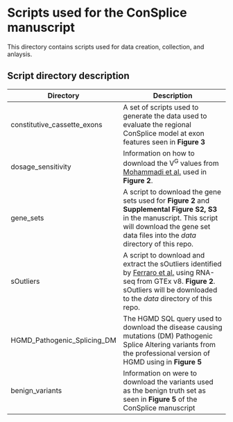 # Scripts used for the ConSplice manuscript

This directory contains scripts used for data creation, collection, and anlaysis. 

## Script directory description

| Directory | Description |
| --------- | ----------- |
| constitutive_cassette_exons | A set of scripts used to generate the data used to evaluate the regional ConSplice model at exon features seen in **Figure 3** |
| dosage_sensitivity | Information on how to download the V<sup>G</sup> values from [Mohammadi et al.](https://www.science.org/doi/10.1126/science.aay0256?) used in **Figure 2**. |
| gene_sets | A script to download the gene sets used for **Figure 2** and **Supplemental Figure S2, S3** in the manuscript. This script will download the gene set data files into the *data* directory of this repo. | 
| sOutliers | A script to download and extract the sOutliers identified by [Ferraro et al.](https://www.science.org/doi/10.1126/science.aaz5900) using RNA-seq from GTEx v8. **Figure 2**. sOutliers will be downloaded to the *data* directory of this repo. | 
| HGMD_Pathogenic_Splicing_DM | The HGMD SQL query used to download the disease causing mutations (DM) Pathogenic Splice Altering variants from the professional version of HGMD using in **Figure 5** | 
| benign_variants | Information on were to download the variants used as the benign truth set as seen in **Figure 5** of the ConSplice manuscript | 



